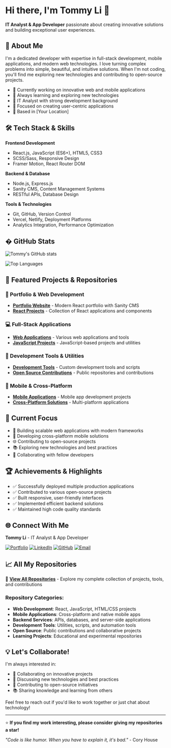 # Hi there, I'm Tommy Li 👋

**IT Analyst & App Developer** passionate about creating innovative solutions and building exceptional user experiences.

## 🚀 About Me

I'm a dedicated developer with expertise in full-stack development, mobile applications, and modern web technologies. I love turning complex problems into simple, beautiful, and intuitive solutions. When I'm not coding, you'll find me exploring new technologies and contributing to open-source projects.

- 🔭 Currently working on innovative web and mobile applications
- 🌱 Always learning and exploring new technologies
- 💼 IT Analyst with strong development background
- 🎯 Focused on creating user-centric applications
- 📍 Based in [Your Location]

## 🛠️ Tech Stack & Skills

**Frontend Development**
- React.js, JavaScript (ES6+), HTML5, CSS3
- SCSS/Sass, Responsive Design
- Framer Motion, React Router DOM

**Backend & Database**
- Node.js, Express.js
- Sanity CMS, Content Management Systems
- RESTful APIs, Database Design

**Tools & Technologies**
- Git, GitHub, Version Control
- Vercel, Netlify, Deployment Platforms
- Analytics Integration, Performance Optimization

## �  GitHub Stats

![Tommy's GitHub stats](https://github-readme-stats.vercel.app/api?username=MunDo12138&show_icons=true&theme=radical)

![Top Languages](https://github-readme-stats.vercel.app/api/top-langs/?username=MunDo12138&layout=compact&theme=radical)

## 🚀 Featured Projects & Repositories

### 🌟 Portfolio & Web Development
- **[Portfolio Website](https://github.com/MunDo12138/portfolio)** - Modern React portfolio with Sanity CMS
- **[React Projects](https://github.com/MunDo12138?tab=repositories&q=react)** - Collection of React applications and components

### 💻 Full-Stack Applications
- **[Web Applications](https://github.com/MunDo12138?tab=repositories&q=app)** - Various web applications and tools
- **[JavaScript Projects](https://github.com/MunDo12138?tab=repositories&q=javascript)** - JavaScript-based projects and utilities

### 🔧 Development Tools & Utilities
- **[Development Tools](https://github.com/MunDo12138?tab=repositories&q=tool)** - Custom development tools and scripts
- **[Open Source Contributions](https://github.com/MunDo12138?tab=repositories&type=public)** - Public repositories and contributions

### 📱 Mobile & Cross-Platform
- **[Mobile Applications](https://github.com/MunDo12138?tab=repositories&q=mobile)** - Mobile app development projects
- **[Cross-Platform Solutions](https://github.com/MunDo12138?tab=repositories&q=cross)** - Multi-platform applications

## 🎯 Current Focus

- 🔨 Building scalable web applications with modern frameworks
- 📱 Developing cross-platform mobile solutions
- 🌐 Contributing to open-source projects
- 📚 Exploring new technologies and best practices
- 🤝 Collaborating with fellow developers

## 🏆 Achievements & Highlights

- ✅ Successfully deployed multiple production applications
- ✅ Contributed to various open-source projects
- ✅ Built responsive, user-friendly interfaces
- ✅ Implemented efficient backend solutions
- ✅ Maintained high code quality standards

## 🌐 Connect With Me

**Tommy Li** - IT Analyst & App Developer

[![Portfolio](https://img.shields.io/badge/Portfolio-tommyli.info-blue?style=for-the-badge&logo=google-chrome)](https://www.tommyli.info)
[![LinkedIn](https://img.shields.io/badge/LinkedIn-hungleongli-blue?style=for-the-badge&logo=linkedin)](https://www.linkedin.com/in/hungleongli/)
[![GitHub](https://img.shields.io/badge/GitHub-MunDo12138-black?style=for-the-badge&logo=github)](https://github.com/MunDo12138)
[![Email](https://img.shields.io/badge/Email-lihungleong623@gmail.com-red?style=for-the-badge&logo=gmail)](mailto:lihungleong623@gmail.com)

## 📈 All My Repositories

🔗 **[View All Repositories](https://github.com/MunDo12138?tab=repositories)** - Explore my complete collection of projects, tools, and contributions

### Repository Categories:
- **Web Development**: React, JavaScript, HTML/CSS projects
- **Mobile Applications**: Cross-platform and native mobile apps
- **Backend Services**: APIs, databases, and server-side applications
- **Development Tools**: Utilities, scripts, and automation tools
- **Open Source**: Public contributions and collaborative projects
- **Learning Projects**: Educational and experimental repositories

## 💡 Let's Collaborate!

I'm always interested in:
- 🤝 Collaborating on innovative projects
- 💬 Discussing new technologies and best practices
- 🚀 Contributing to open-source initiatives
- 📚 Sharing knowledge and learning from others

Feel free to reach out if you'd like to work together or just chat about technology!

---

⭐ **If you find my work interesting, please consider giving my repositories a star!**

*"Code is like humor. When you have to explain it, it's bad."* - Cory House
